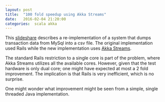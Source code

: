 ```yaml
---
layout: post
title:  "100 fold speedup using Akka Streams"
date:   2016-02-04 21:20:00
categories:  scala akka
---
```


This [slideshare](http://www.slideshare.net/kazukinegoro5/akka-streams-100-scalamatsuri) describes
a re-implementation of a system that dumps transaction data from MySql into a csv file. 
The original implementation used Rails while the new implementation uses [Akka Streams](http://doc.akka.io/docs/akka-stream-and-http-experimental/2.0.3/scala.html).

The standard Rails restriction to a single core is part of the problem, where Akka Streams utilizes all the
available cores. However, given that the test hardware is only dual core; one might have expected at most 
a 2 fold improvement. The implication is that Rails is very inefficient, which is no surprise.

One might wonder what improvement might be seen from a simple, single threaded Java implementation.







